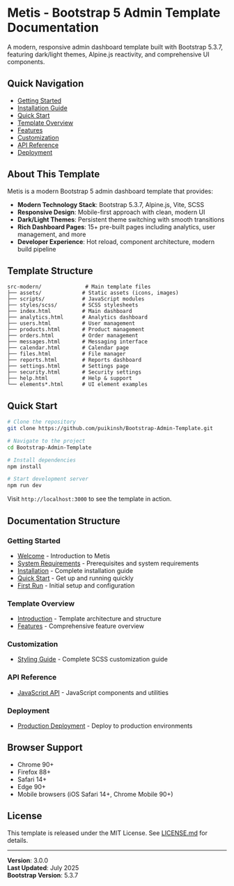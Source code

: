 # Metis - Bootstrap 5 Admin Template Documentation

A modern, responsive admin dashboard template built with Bootstrap 5.3.7, featuring dark/light themes, Alpine.js reactivity, and comprehensive UI components.

## Quick Navigation

- [Getting Started](getting-started/welcome.md)
- [Installation Guide](getting-started/installation.md)
- [Quick Start](getting-started/quick-start.md)
- [Template Overview](overview/introduction.md)
- [Features](overview/features.md)
- [Customization](customization/styling.md)
- [API Reference](api/javascript.md)
- [Deployment](deployment/production.md)

## About This Template

Metis is a modern Bootstrap 5 admin dashboard template that provides:

- **Modern Technology Stack**: Bootstrap 5.3.7, Alpine.js, Vite, SCSS
- **Responsive Design**: Mobile-first approach with clean, modern UI
- **Dark/Light Themes**: Persistent theme switching with smooth transitions
- **Rich Dashboard Pages**: 15+ pre-built pages including analytics, user management, and more
- **Developer Experience**: Hot reload, component architecture, modern build pipeline

## Template Structure

```
src-modern/              # Main template files
├── assets/             # Static assets (icons, images)
├── scripts/            # JavaScript modules
├── styles/scss/        # SCSS stylesheets
├── index.html          # Main dashboard
├── analytics.html      # Analytics dashboard
├── users.html          # User management
├── products.html       # Product management
├── orders.html         # Order management
├── messages.html       # Messaging interface
├── calendar.html       # Calendar page
├── files.html          # File manager
├── reports.html        # Reports dashboard
├── settings.html       # Settings page
├── security.html       # Security settings
├── help.html           # Help & support
└── elements*.html      # UI element examples
```

## Quick Start

```bash
# Clone the repository
git clone https://github.com/puikinsh/Bootstrap-Admin-Template.git

# Navigate to the project
cd Bootstrap-Admin-Template

# Install dependencies
npm install

# Start development server
npm run dev
```

Visit `http://localhost:3000` to see the template in action.

## Documentation Structure

### Getting Started
- [Welcome](getting-started/welcome.md) - Introduction to Metis
- [System Requirements](getting-started/requirements.md) - Prerequisites and system requirements
- [Installation](getting-started/installation.md) - Complete installation guide
- [Quick Start](getting-started/quick-start.md) - Get up and running quickly
- [First Run](getting-started/first-run.md) - Initial setup and configuration

### Template Overview
- [Introduction](overview/introduction.md) - Template architecture and structure
- [Features](overview/features.md) - Comprehensive feature overview

### Customization
- [Styling Guide](customization/styling.md) - Complete SCSS customization guide

### API Reference
- [JavaScript API](api/javascript.md) - JavaScript components and utilities

### Deployment
- [Production Deployment](deployment/production.md) - Deploy to production environments

## Browser Support

- Chrome 90+
- Firefox 88+
- Safari 14+
- Edge 90+
- Mobile browsers (iOS Safari 14+, Chrome Mobile 90+)

## License

This template is released under the MIT License. See [LICENSE.md](../LICENSE.md) for details.

---

**Version**: 3.0.0  
**Last Updated**: July 2025  
**Bootstrap Version**: 5.3.7